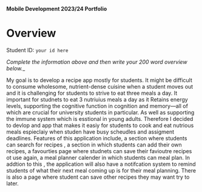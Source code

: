 **Mobile Development 2023/24 Portfolio**
# Overview

Student ID: `your id here`

_Complete the information above and then write your 200 word overview below.__

My goal is to develop a recipe app mostly for students.  It might be difficult to consume wholesome, nutrient-dense cuisine when a student moves out and it is challenging for students to strive to eat three meals a day.  It important for studnets to eat 3 nutriuius meals a day  as  it Retains  energy levels, supporting the cognitive function in cognition and memory—all of which are crucial for university students in particular. As well as supporting the immune system which is esstional in young adults. Therefore I decided to devlop and app that makes it easiy for students to cook and eat nutrious meals espieclaiy when studen have busy  scheudles and assigment deadlines. Features of this application include, a section where students can search for recipes , a section in which students can add their own recipes, a favourties page where studnets can save their favioutre recipes ot use again, a meal planner calender in which students can meal plan. In addtion to this , the application will also have a notifcation system to remind students of what their next meal coming up is for their meal planning. There is also a  page where student can save other recipes they may want try to later. 
